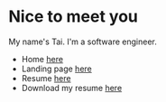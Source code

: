 # Nice to meet you
My name's Tai. I'm a software engineer.

- Home [here](https://phuctaile.com/home)
- Landing page [here](https://phuctaile.com/home)
- Resume [here](https://lptai.github.io/resume)
- Download my resume [here](https://github.com/lptai/resume/raw/gh-pages/phuctaile.pdf)
